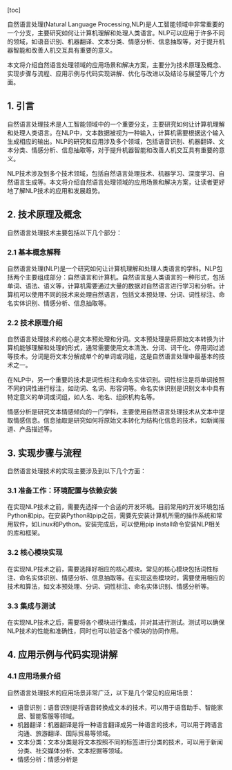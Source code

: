 
[toc]                    
                
                
自然语言处理(Natural Language Processing,NLP)是人工智能领域中非常重要的一个分支，主要研究如何让计算机理解和处理人类语言。NLP可以应用于许多不同的领域，如语音识别、机器翻译、文本分类、情感分析、信息抽取等，对于提升机器智能和改善人机交互具有重要的意义。

本文将介绍自然语言处理领域的应用场景和解决方案，主要分为技术原理及概念、实现步骤与流程、应用示例与代码实现讲解、优化与改进以及结论与展望等几个方面。

## 1. 引言

自然语言处理技术是人工智能领域中的一个重要分支，主要研究如何让计算机理解和处理人类语言。在NLP中，文本数据被视为一种输入，计算机需要根据这个输入生成相应的输出。NLP的研究和应用涉及多个领域，包括语音识别、机器翻译、文本分类、情感分析、信息抽取等，对于提升机器智能和改善人机交互具有重要的意义。

NLP技术涉及到多个技术领域，包括自然语言处理技术、机器学习、深度学习、自然语言生成等。本文将介绍自然语言处理领域的应用场景和解决方案，让读者更好地了解NLP技术的应用和发展趋势。

## 2. 技术原理及概念

自然语言处理技术主要包括以下几个部分：

### 2.1 基本概念解释

自然语言处理(NLP)是一个研究如何让计算机理解和处理人类语言的学科。NLP包括两个主要组成部分：自然语言和计算机。自然语言是人类语言的一种形式，包括单词、语法、语义等，计算机需要通过大量的数据对自然语言进行学习和分析。计算机可以使用不同的技术来处理自然语言，包括文本预处理、分词、词性标注、命名实体识别、情感分析、信息抽取等。

### 2.2 技术原理介绍

自然语言处理技术的核心是文本预处理和分词。文本预处理是将原始文本转换为计算机能够理解和处理的形式，通常需要使用文本清洗、分词、词干化、停用词过滤等技术。分词是将文本分解成单个的单词或词组，这是自然语言处理中最基本的技术之一。

在NLP中，另一个重要的技术是词性标注和命名实体识别。词性标注是将单词按照不同的词性进行标注，如动词、名词、形容词等。命名实体识别是识别文本中具有特定意义的单词或词组，如人名、地名、组织机构名等。

情感分析是研究文本情感倾向的一门学科，主要使用自然语言处理技术从文本中提取情感信息。信息抽取是研究如何将原始文本转化为结构化信息的技术，如新闻报道、产品描述等。

## 3. 实现步骤与流程

自然语言处理技术的实现主要涉及到以下几个方面：

### 3.1 准备工作：环境配置与依赖安装

在实现NLP技术之前，需要先选择一个合适的开发环境。目前常用的开发环境包括Python和pip。在安装Python和pip之前，需要先安装计算机所需的操作系统和常用软件，如Linux和Python。安装完成后，可以使用pip install命令安装NLP相关的库和框架。

### 3.2 核心模块实现

在实现NLP技术之前，需要选择好相应的核心模块。常见的核心模块包括词性标注、命名实体识别、情感分析、信息抽取等。在实现这些模块时，需要使用相应的技术和算法，如文本预处理、分词、词性标注、命名实体识别、情感分析等。

### 3.3 集成与测试

在实现NLP技术之后，需要将各个模块进行集成，并对其进行测试。测试可以确保NLP技术的性能和准确性，同时也可以验证各个模块的协同作用。

## 4. 应用示例与代码实现讲解

### 4.1 应用场景介绍

自然语言处理技术的应用场景非常广泛，以下是几个常见的应用场景：

- 语音识别：语音识别是将语音转换成文本的技术，可以用于语音助手、智能家居、智能客服等领域。
- 机器翻译：机器翻译是将一种语言翻译成另一种语言的技术，可以用于跨语言沟通、旅游翻译、国际贸易等领域。
- 文本分类：文本分类是将文本按照不同的标签进行分类的技术，可以用于新闻分类、社交媒体分析、文本挖掘等领域。
- 情感分析：情感分析是

